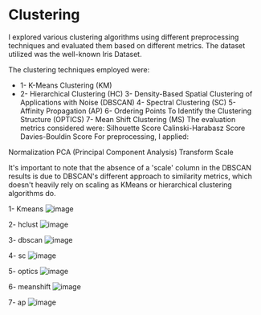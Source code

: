 # Clustering
I explored various clustering algorithms using different preprocessing techniques and evaluated them based on different metrics. The dataset utilized was the well-known Iris Dataset.

The clustering techniques employed were:
* 1- K-Means Clustering (KM)
* 2- Hierarchical Clustering (HC)
3- Density-Based Spatial Clustering of Applications with Noise (DBSCAN)
4- Spectral Clustering (SC)
5- Affinity Propagation (AP)
6- Ordering Points To Identify the Clustering Structure (OPTICS)
7- Mean Shift Clustering (MS)
The evaluation metrics considered were:
Silhouette Score Calinski-Harabasz Score Davies-Bouldin Score For preprocessing, I applied:

Normalization
PCA (Principal Component Analysis) Transform Scale

It's important to note that the absence of a 'scale' column in the DBSCAN results is due to DBSCAN's different approach to similarity metrics, which doesn't heavily rely on scaling as KMeans or hierarchical clustering algorithms do.

1- Kmeans
![image](https://github.com/Kriti-be21/Clustering/assets/109240831/c91955ed-3712-4d88-b469-4776d867a8be)


2- hclust
![image](https://github.com/Kriti-be21/Clustering/assets/109240831/615a1bc5-8639-4b20-bbfc-41a84e19ebad)


3- dbscan
![image](https://github.com/Kriti-be21/Clustering/assets/109240831/11f59892-9f2e-4185-ab08-3f67381fb7af)


4- sc
![image](https://github.com/Kriti-be21/Clustering/assets/109240831/0ecba7b8-7ebf-43a2-b338-aabe93337c7b)


5- optics
![image](https://github.com/Kriti-be21/Clustering/assets/109240831/b8bf32f2-f7f5-4897-94e1-0a9caecf2801)


6- meanshift
![image](https://github.com/Kriti-be21/Clustering/assets/109240831/a54a5e4c-60df-429c-9cda-f826a9136ee4)

7- ap
![image](https://github.com/Kriti-be21/Clustering/assets/109240831/bb90bd71-2194-42e0-b30d-7ff1f550f74c)
